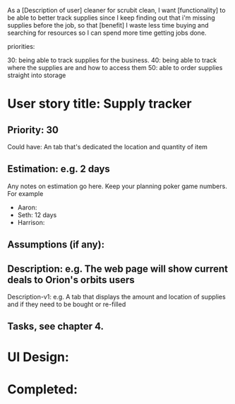 As a [Description of user] cleaner for scrubit clean,
I want [functionality] to be able to better track supplies since I keep finding out that i'm missing supplies before the job,
so that [benefit] I waste less time buying and searching for resources so I can spend more time getting jobs done.

priorities:

30: being able to track supplies for the business.
40: being able to track where the supplies are and how to access them 
50: able to order supplies straight into storage


# User story title: Supply tracker

## Priority: 30
Could have:
An tab that's dedicated the location and quantity of item


## Estimation: e.g. 2 days
Any notes on estimation go here. Keep your planning poker game numbers. For example
* Aaron:
* Seth: 12 days
* Harrison:


## Assumptions (if any):

## Description: e.g. The web page will show current deals to Orion's orbits users

Description-v1: e.g. A tab that displays the amount and location of supplies and if they need to be bought or re-filled

## Tasks, see chapter 4.



# UI Design:


# Completed: